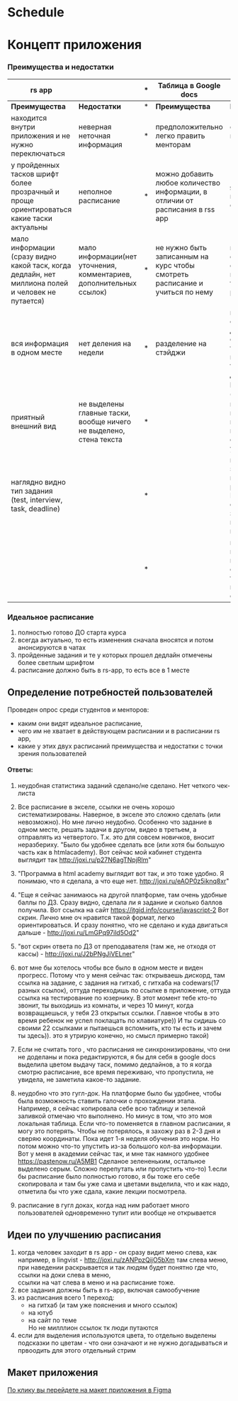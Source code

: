 # Schedule

# Концепт приложения

### Преимущества и недостатки 
| rs app        |          |  *| Таблица в Google docs        |           |  
| ------------- |-------------| -----| ------------- |-------------| 
| **Преимущества**        | **Недостатки**            | *  | **Преимущества**        | **Недостатки**           | 
| находится внутри приложения и не нужно переключаться      | неверная неточная информация | * | предположительно легко править менторам      | слишком много информации в 1 месте |
| у пройденных тасков шрифт более прозрачный и проще ориентироваться какие таски актуальны      | неполное расписание      |  * | можно добавить любое количество информации, в отличии от расписания в rss app      | яркие цвета непонятно что обозначающие      |   
| мало информации (сразу видно какой таск, когда дедлайн, нет миллиона полей и человек не путается) | мало информации(нет уточнения, комментариев, дополнительных ссылок)      |   * | не нужно быть записанным на курс чтобы смотреть расписание и учиться по нему | можно случайно открыть не ту вкладку, это трата времении раздражает      |   
|   вся информация в одном месте     | нет деления на недели | * |  разделение на стэйджи   |нужно найти определенную дату и определенный таск, что непросто даже тем кто уже давно знаком с расписанием |
|    приятный внешний вид   | не выделены главные таски, вообще ничего не выделено, стена текста | * |     |чтобы понять как пользоваться - нужно провести стрим, на это уходит время |
|   наглядно видно тип задания (test, interview, task, deadline)   |  | * |    |внешний вид - это таблица, немного разукрашенная. Но при любом объеме ее заполнения она превращается в кашу. |
|       |  | * |     | когда работает много пользователей одновременно тупит или вообще не открывается |

### Идеальное расписание
1. полностью готово ДО старта курса
1. всегда актуально, то есть изменения сначала вносятся и потом анонсируются в чатах
1. пройденные задания и те у которых прошел дедлайн отмечены более светлым шрифтом
1. расписание должно быть в rs-app, то есть все в 1 месте

## Определение потребностей пользователей
Проведен опрос среди студентов и менторов: 
 - каким они видят идеальное расписание, 
 - чего им не хватает в действующем расписании и в расписании rs app, 
 - какие у этих двух расписаний преимущества и недостатки с точки зрения пользователей
 
#### Ответы:
1. неудобная статистика заданий сделано/не сделано. Нет четкого чек-листа

1. Все расписание в экселе, ссылки не очень хорошо систематизированы. Наверное, в экселе это сложно 
сделать (или невозможно). Но мне лично неудобно. Особенно что задание в одном месте, решать задачи в другом, 
видео в третьем, а отправлять из четвертого. Т.к. это для совсем новичков, вносит неразбериху.
"Было бы удобнее сделать все (или хотя бы большую часть как в htmlacademy). Вот сейчас мой кабинет студента выглядит так
http://joxi.ru/p27N6agTNpjRlm"

1. "Программа в html academy выглядит вот так, и это тоже удобно. Я понимаю, что я сделала, а что еще нет.
http://joxi.ru/eAOP0z5iknq8xr"

1. "Еще я сейчас занимаюсь на другой платформе, там очень удобные баллы по ДЗ. Сразу видно, сделала ли я задание и 
сколько баллов получила. Вот ссылка на сайт https://itgid.info/course/javascript-2
Вот скрин. Лично мне оч нравится такой формат, легко ориентироваться. 
И сразу понятно, что не сделано и куда двигаться дальше - http://joxi.ru/LmGPq97ild5Od2"
1. "вот скрин ответа по ДЗ от преподавателя (там же, не отходя от кассы) - http://joxi.ru/J2bPNgJiVELner"

1.  вот мне бы хотелось чтобы все было в одном месте и виден прогресс. Потому что у меня сейчас так: открываешь дискорд,
 там ссылка на задание, с задания на гитхаб, с гитхаба на codewars(17 разных ссылок), оттуда переходишь по ссылке 
 в приложение, оттуда ссылка на тестирование по юзернику. В этот момент тебе кто-то звонит, ты выходишь из комнаты, 
 и через 10 минут, когда возвращаешься, у тебя 23 открытых ссылки. Главное чтобы в это время ребенок не успел 
 поклацать по клавиатуре)) И ты сидишь со своими 22 ссылками и пытаешься вспомнить, кто ты есть и зачем ты здесь)).
 это я утрирую конечно, но смысл примерно такой)
 
 1. Если не считать того , что расписания не синхронизированы, что они не доделаны и пока редактируются, 
 я бы для себя в google docs выделила цветом выдачу таск, помимо дедлайнов, а то я когда смотрю расписание, 
 все время переживаю, что пропустила, не увидела, не заметила какое-то задание.
 
 1. неудобно что это гугл-док. На платформе было бы удобнее, чтобы была возможность ставить галочки о прохождении этапа.
  Например, я сейчас копировала себе всю таблицу и зеленой заливкой отмечаю что выполнено. 
  Но минус в том, что это моя локальная таблица. Если что-то поменяется в главном расписании, я могу это потерять. 
  Чтобы не потерялось, я захожу раз в 2-3 дня и сверяю координаты.
  Пока идет 1-я неделя обучения это норм. Но потом можно что-то упустить из-за большого кол-ва информации.
  Вот у меня в академии сейчас так, и мне так намного удобнее https://pastenow.ru/A5MB1
  Сделаное зелененьким, остальное выделено серым. Сложно перепутать или пропустить что-то)
  1.если бы расписание было полностью готово, я бы тоже его себе скопировала и там бы уже сама и цветами выделила, 
  что и как надо, отметила бы что уже сдала, какие лекции посмотрела.
  1. расписание в гугл доках, когда над ним работает много пользователей одновременно тупит или вообще не открывается

## Идеи по улучшению расписания
1. когда человек заходит в rs app - он сразу видит меню слева, как например, в lingvist - http://joxi.ru/zANPpzQijO5bXm 
там слева меню, при наведении раскрывается и так людям будет понятно где что,
<br>ссылки на доки слева в меню,
<br>ссылки на чат слева в меню и на расписание тоже.
2. все задания должны быть в rs-app, включая самообучение
3. из расписания всего 1 переход:
    - на гитхаб (и там уже пояснения и много ссылок)
    - на ютуб
    - на сайт по теме <br> Но не милллион ссылок тк люди путаются
4. если для выделения используются цвета, то отдельно выделены подсказки по цветам - что они означают 
и не нужно догадываться и првоодить для этого отдельный стрим

## Макет приложения 
[По клику вы перейдете на макет приложения в Figma](https://www.figma.com/file/hvdGAAK23ynBOW10pw0aWY/main-concept?node-id=0%3A1 "макет в фигме")
